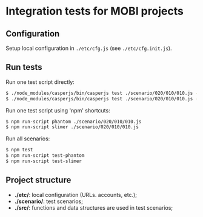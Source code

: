 # Integration tests for MOBI projects

## Configuration 

Setup local configuration in `./etc/cfg.js` (see `./etc/cfg.init.js`).

## Run tests

Run one test script directly:
```bash
$ ./node_modules/casperjs/bin/casperjs test ./scenario/020/010/010.js --pre=./src/pre.js
$ ./node_modules/casperjs/bin/casperjs test ./scenario/020/010/010.js --pre=./src/pre.js --engine=slimerjs

```

Run one test script using 'npm' shortcuts:
```bash
$ npm run-script phantom ./scenario/020/010/010.js
$ npm run-script slimer ./scenario/020/010/010.js
```

Run all scenarios:
```bash
$ npm test
$ npm run-script test-phantom
$ npm run-script test-slimer
```

## Project structure

* **./etc/**: local configuration (URLs. accounts, etc.);
* **./scenario/**: test scenarios;
* **./src/**: functions and data structures are used in test scenarios;
